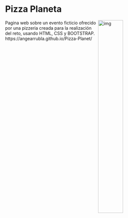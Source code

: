 # Pizza Planeta
<img align="right" alt="img" src="https://i.imgur.com/HPSuDLk.png" width="40%" height="auto" />
Pagina web sobre un evento ficticio ofrecido por una pizzeria creada para la realización del reto, usando HTML, CSS y BOOTSTRAP.
https://angearrubla.github.io/Pizza-Planet/
